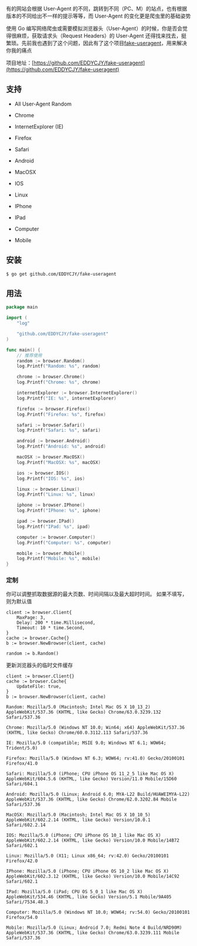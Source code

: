 有的网站会根据 User-Agent 的不同，跳转到不同（PC、M）的站点，也有根据版本的不同给出不一样的提示等等，而 User-Agent 的变化更是爬虫里的基础姿势

使用 Go 编写网络爬虫或需要模拟浏览器头（User-Agent）的时候，你是否会觉得很麻烦，获取请求头（Request Headers）的 User-Agent 还得找来找去，挺繁琐。先前我也遇到了这个问题，因此有了这个项目[fake-useragent](https://github.com/EDDYCJY/fake-useragent)，用来解决你我的痛点

项目地址：[https://github.com/EDDYCJY/fake-useragent](https://github.com/EDDYCJY/fake-useragent)

## 支持

* 
  All User-Agent Random

* Chrome

* InternetExplorer \(IE\)

* Firefox

* Safari

* Android

* MacOSX

* IOS

* Linux

* IPhone

* IPad

* Computer

* Mobile

## 安装

```
$ go get github.com/EDDYCJY/fake-useragent

```



## 用法

```go
package main

import (
	"log"

	"github.com/EDDYCJY/fake-useragent"
)

func main() {
	// 推荐使用
	random := browser.Random()
	log.Printf("Random: %s", random)

	chrome := browser.Chrome()
	log.Printf("Chrome: %s", chrome)

	internetExplorer := browser.InternetExplorer()
	log.Printf("IE: %s", internetExplorer)

	firefox := browser.Firefox()
	log.Printf("Firefox: %s", firefox)

	safari := browser.Safari()
	log.Printf("Safari: %s", safari)

	android := browser.Android()
	log.Printf("Android: %s", android)

	macOSX := browser.MacOSX()
	log.Printf("MacOSX: %s", macOSX)

	ios := browser.IOS()
	log.Printf("IOS: %s", ios)

	linux := browser.Linux()
	log.Printf("Linux: %s", linux)

	iphone := browser.IPhone()
	log.Printf("IPhone: %s", iphone)

	ipad := browser.IPad()
	log.Printf("IPad: %s", ipad)

	computer := browser.Computer()
	log.Printf("Computer: %s", computer)

	mobile := browser.Mobile()
	log.Printf("Mobile: %s", mobile)
}
```

### 定制

你可以调整抓取数据源的最大页数、时间间隔以及最大超时时间。 如果不填写，则为默认值

```
client := browser.Client{
	MaxPage: 3,
	Delay: 200 * time.Millisecond,
	Timeout: 10 * time.Second,
}
cache := browser.Cache{}
b := browser.NewBrowser(client, cache)

random := b.Random()
```

更新浏览器头的临时文件缓存

```
client := browser.Client{}
cache := browser.Cache{
	UpdateFile: true,
}
b := browser.NewBrowser(client, cache)
```

```
Random: Mozilla/5.0 (Macintosh; Intel Mac OS X 10_13_2) AppleWebKit/537.36 (KHTML, like Gecko) Chrome/63.0.3239.132 Safari/537.36

Chrome: Mozilla/5.0 (Windows NT 10.0; Win64; x64) AppleWebKit/537.36 (KHTML, like Gecko) Chrome/60.0.3112.113 Safari/537.36

IE: Mozilla/5.0 (compatible; MSIE 9.0; Windows NT 6.1; WOW64; Trident/5.0)

Firefox: Mozilla/5.0 (Windows NT 6.3; WOW64; rv:41.0) Gecko/20100101 Firefox/41.0

Safari: Mozilla/5.0 (iPhone; CPU iPhone OS 11_2_5 like Mac OS X) AppleWebKit/604.5.6 (KHTML, like Gecko) Version/11.0 Mobile/15D60 Safari/604.1

Android: Mozilla/5.0 (Linux; Android 6.0; MYA-L22 Build/HUAWEIMYA-L22) AppleWebKit/537.36 (KHTML, like Gecko) Chrome/62.0.3202.84 Mobile Safari/537.36

MacOSX: Mozilla/5.0 (Macintosh; Intel Mac OS X 10_10_5) AppleWebKit/602.2.14 (KHTML, like Gecko) Version/10.0.1 Safari/602.2.14

IOS: Mozilla/5.0 (iPhone; CPU iPhone OS 10_1 like Mac OS X) AppleWebKit/602.2.14 (KHTML, like Gecko) Version/10.0 Mobile/14B72 Safari/602.1

Linux: Mozilla/5.0 (X11; Linux x86_64; rv:42.0) Gecko/20100101 Firefox/42.0

IPhone: Mozilla/5.0 (iPhone; CPU iPhone OS 10_2 like Mac OS X) AppleWebKit/602.3.12 (KHTML, like Gecko) Version/10.0 Mobile/14C92 Safari/602.1

IPad: Mozilla/5.0 (iPad; CPU OS 5_0_1 like Mac OS X) AppleWebKit/534.46 (KHTML, like Gecko) Version/5.1 Mobile/9A405 Safari/7534.48.3

Computer: Mozilla/5.0 (Windows NT 10.0; WOW64; rv:54.0) Gecko/20100101 Firefox/54.0

Mobile: Mozilla/5.0 (Linux; Android 7.0; Redmi Note 4 Build/NRD90M) AppleWebKit/537.36 (KHTML, like Gecko) Chrome/63.0.3239.111 Mobile Safari/537.36
```



